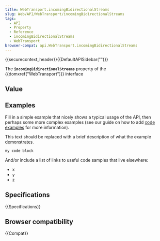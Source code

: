 ```yaml
---
title: WebTransport.incomingBidirectionalStreams
slug: Web/API/WebTransport/incomingBidirectionalStreams
tags:
  - API
  - Property
  - Reference
  - incomingBidirectionalStreams
  - WebTransport
browser-compat: api.WebTransport.incomingBidirectionalStreams
---
```

{{securecontext_header}}{{DefaultAPISidebar("")}}

The **`incomingBidirectionalStreams`** property of the {{domxref("WebTransport")}} interface 

## Value



## Examples

Fill in a simple example that nicely shows a typical usage of the API, then perhaps some more complex examples (see our guide on how to add [code examples](/en-US/docs/MDN/Contribute/Structures/Code_examples) for more information).

This text should be replaced with a brief description of what the example demonstrates.

```js
my code block
```

And/or include a list of links to useful code samples that live elsewhere:

*   x
*   y
*   z

## Specifications

{{Specifications}}

## Browser compatibility

{{Compat}}


